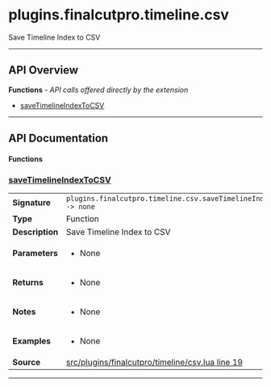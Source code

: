 # plugins.finalcutpro.timeline.csv

Save Timeline Index to CSV

---

## API Overview
**Functions** - _API calls offered directly by the extension_
 * [saveTimelineIndexToCSV](#savetimelineindextocsv)


---

## API Documentation

#### Functions


### [saveTimelineIndexToCSV](#savetimelineindextocsv)

|                                             |                                                                                     |
| --------------------------------------------|-------------------------------------------------------------------------------------|
| **Signature**                               | `plugins.finalcutpro.timeline.csv.saveTimelineIndexToCSV() -> none`                                                                    |
| **Type**                                    | Function                                                                     |
| **Description**                             | Save Timeline Index to CSV                                                                     |
| **Parameters**                              | <ul><li>None</li></ul> |
| **Returns**                                 | <ul><li>None</li></ul>          |
| **Notes**                                   | <ul><li>None</li></ul> |
| **Examples**                                | <ul><li>None</li></ul> |
| **Source**                                  | [src/plugins/finalcutpro/timeline/csv.lua line 19](https://github.com/CommandPost/CommandPost/blob/develop/src/plugins/finalcutpro/timeline/csv.lua#L19) |

---

